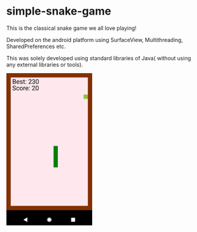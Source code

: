 # simple-snake-game


This is the classical snake game we all love playing!

Developed on the android platform using SurfaceView, Multithreading, SharedPreferences etc.

This was solely developed using standard libraries of Java( without using any external libraries or tools).

<img src="https://github.com/jatin96/simple-snake-game/blob/master/image.jpg" height="400" alt="Screenshot"/>
